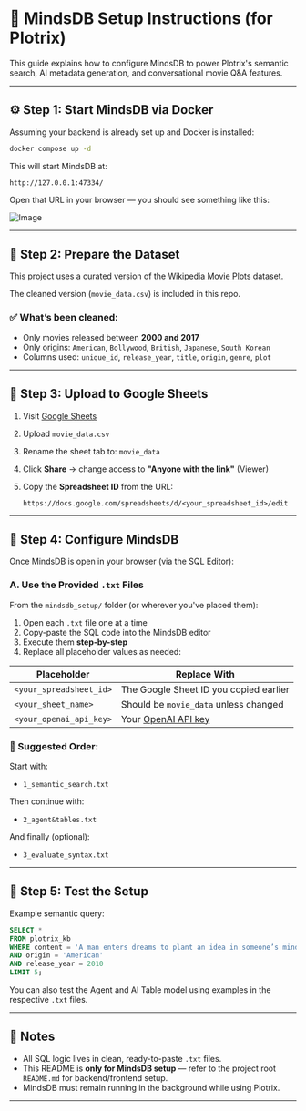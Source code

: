 
# 🧠 MindsDB Setup Instructions (for Plotrix)

This guide explains how to configure MindsDB to power Plotrix's semantic search, AI metadata generation, and conversational movie Q&A features.

---

## ⚙️ Step 1: Start MindsDB via Docker

Assuming your backend is already set up and Docker is installed:

```bash
docker compose up -d
````

This will start MindsDB at:

```
http://127.0.0.1:47334/
```

Open that URL in your browser — you should see something like this:

![Image](https://github.com/user-attachments/assets/833610ba-c8f7-4172-a910-64e28b5ff5d7)

---

## 🧾 Step 2: Prepare the Dataset

This project uses a curated version of the [Wikipedia Movie Plots](https://www.kaggle.com/datasets/jrobischon/wikipedia-movie-plots) dataset.

The cleaned version (`movie_data.csv`) is included in this repo.

### ✅ What’s been cleaned:

* Only movies released between **2000 and 2017**
* Only origins: `American`, `Bollywood`, `British`, `Japanese`, `South Korean`
* Columns used:
  `unique_id`, `release_year`, `title`, `origin`, `genre`, `plot`

---

## 🧤 Step 3: Upload to Google Sheets

1. Visit [Google Sheets](https://sheets.new)
2. Upload `movie_data.csv`
3. Rename the sheet tab to: `movie_data`
4. Click **Share** → change access to **"Anyone with the link"** (Viewer)
5. Copy the **Spreadsheet ID** from the URL:

   ```
   https://docs.google.com/spreadsheets/d/<your_spreadsheet_id>/edit
   ```

---

## 🧠 Step 4: Configure MindsDB

Once MindsDB is open in your browser (via the SQL Editor):

### A. Use the Provided `.txt` Files

From the `mindsdb_setup/` folder (or wherever you've placed them):

1. Open each `.txt` file one at a time
2. Copy-paste the SQL code into the MindsDB editor
3. Execute them **step-by-step**
4. Replace all placeholder values as needed:

| Placeholder             | Replace With                                                        |
| ----------------------- | ------------------------------------------------------------------- |
| `<your_spreadsheet_id>` | The Google Sheet ID you copied earlier                              |
| `<your_sheet_name>`     | Should be `movie_data` unless changed                               |
| `<your_openai_api_key>` | Your [OpenAI API key](https://platform.openai.com/account/api-keys) |

### 📌 Suggested Order:

Start with:

* `1_semantic_search.txt`

Then continue with:

* `2_agent&tables.txt`

And finally (optional):

* `3_evaluate_syntax.txt`

---

## 🧪 Step 5: Test the Setup

Example semantic query:

```sql
SELECT *
FROM plotrix_kb
WHERE content = 'A man enters dreams to plant an idea in someone’s mind'
AND origin = 'American'
AND release_year = 2010
LIMIT 5;
```

You can also test the Agent and AI Table model using examples in the respective `.txt` files.

---

## 📝 Notes

* All SQL logic lives in clean, ready-to-paste `.txt` files.
* This README is **only for MindsDB setup** — refer to the project root `README.md` for backend/frontend setup.
* MindsDB must remain running in the background while using Plotrix.

---
